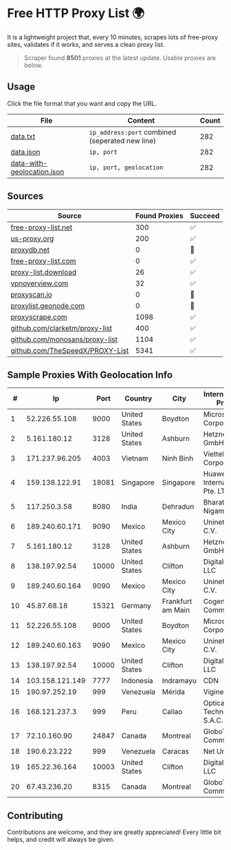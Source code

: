 
# Free HTTP Proxy List 🌍

It is a lightweight project that, every 10 minutes, scrapes lots of free-proxy sites, validates if it works, and serves a clean proxy list.


> Scraper found **8501** proxies at the latest update. Usable proxies are below.

## Usage

Click the file format that you want and copy the URL.


|File|Content|Count|
|----|-------|-----|
|[data.txt](https://raw.githubusercontent.com/themiralay/Proxy-List-World/master/data.txt)|`ip_address:port` combined (seperated new line)|282|
|[data.json](https://raw.githubusercontent.com/themiralay/Proxy-List-World/master/data.json)|`ip, port`|282|
|[data-with-geolocation.json](https://raw.githubusercontent.com/themiralay/Proxy-List-World/master/data-with-geolocation.json)|`ip, port, geolocation`|282|

## Sources

|Source|Found Proxies|Succeed|
|------|-------------|-------|
|[free-proxy-list.net](https://free-proxy-list.net)|300|✅|
|[us-proxy.org](https://www.us-proxy.org)|200|✅|
|[proxydb.net](http://proxydb.net)|0|🚫|
|[free-proxy-list.com](https://free-proxy-list.com/?page=&port=&type%5B%5D=http&type%5B%5D=https&up_time=0&search=Search)|0|✅|
|[proxy-list.download](https://www.proxy-list.download/HTTP)|26|✅|
|[vpnoverview.com](https://vpnoverview.com/privacy/anonymous-browsing/free-proxy-servers)|32|✅|
|[proxyscan.io](https://www.proxyscan.io)|0|🚫|
|[proxylist.geonode.com](https://proxylist.geonode.com/api/proxy-list?limit=300&page=1&sort_by=lastChecked&sort_type=desc&protocols=http,https)|0|🚫|
|[proxyscrape.com](https://api.proxyscrape.com/v2/?request=displayproxies&protocol=http&timeout=10000&country=all&ssl=all&anonymity=all)|1098|✅|
|[github.com/clarketm/proxy-list](https://raw.githubusercontent.com/clarketm/proxy-list/master/proxy-list-raw.txt)|400|✅|
|[github.com/monosans/proxy-list](https://raw.githubusercontent.com/monosans/proxy-list/main/proxies/http.txt)|1104|✅|
|[github.com/TheSpeedX/PROXY-List](https://raw.githubusercontent.com/TheSpeedX/PROXY-List/master/http.txt)|5341|✅|


## Sample Proxies With Geolocation Info

|#|Ip|Port|Country|City|Internet Service Provider|
|-|--|----|-------|----|-------------------------|
|1|52.226.55.108|9000|United States|Boydton|Microsoft Corporation|
|2|5.161.180.12|3128|United States|Ashburn|Hetzner Online GmbH|
|3|171.237.96.205|4003|Vietnam|Ninh Binh|Viettel Corporation|
|4|159.138.122.91|18081|Singapore|Singapore|Huawei International Pte. LTD|
|5|117.250.3.58|8080|India|Dehradun|Bharat Sanchar Nigam Ltd|
|6|189.240.60.171|9090|Mexico|Mexico City|Uninet S.A. de C.V.|
|7|5.161.180.12|3128|United States|Ashburn|Hetzner Online GmbH|
|8|138.197.92.54|10000|United States|Clifton|DigitalOcean, LLC|
|9|189.240.60.164|9090|Mexico|Mexico City|Uninet S.A. de C.V.|
|10|45.87.68.18|15321|Germany|Frankfurt am Main|Cogent Communications|
|11|52.226.55.108|9000|United States|Boydton|Microsoft Corporation|
|12|189.240.60.163|9090|Mexico|Mexico City|Uninet S.A. de C.V.|
|13|138.197.92.54|10000|United States|Clifton|DigitalOcean, LLC|
|14|103.158.121.149|7777|Indonesia|Indramayu|CDN|
|15|190.97.252.19|999|Venezuela|Mérida|Viginet C.A|
|16|168.121.237.3|999|Peru|Callao|Optical Technologies S.A.C.|
|17|72.10.160.90|24847|Canada|Montreal|GloboTech Communications|
|18|190.6.23.222|999|Venezuela|Caracas|Net Uno|
|19|165.22.36.164|10003|United States|Clifton|DigitalOcean, LLC|
|20|67.43.236.20|8315|Canada|Montreal|GloboTech Communications|



## Contributing

Contributions are welcome, and they are greatly appreciated! Every
little bit helps, and credit will always be given.

